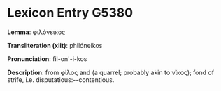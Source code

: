 # Lexicon Entry G5380

**Lemma**: φιλόνεικος

**Transliteration (xlit)**: philóneikos

**Pronunciation**: fil-on'-i-kos

**Description**:
from φίλος and  (a quarrel; probably akin to νῖκος); fond of strife, i.e. disputatious:--contentious.
